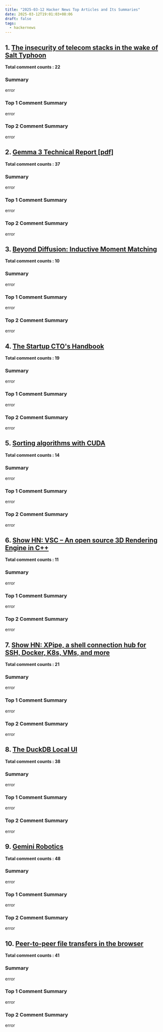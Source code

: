 ```yaml
---
title: "2025-03-12 Hacker News Top Articles and Its Summaries"
date: 2025-03-12T19:01:03+08:06
draft: false
tags:
  - hackernews
---
```


## 1. [The insecurity of telecom stacks in the wake of Salt Typhoon](https://news.ycombinator.com/item?id=43340196)

**Total comment counts : 22**

### Summary

 error

### Top 1 Comment Summary

 error

### Top 2 Comment Summary

 error

## 2. [Gemma 3 Technical Report [pdf]](https://news.ycombinator.com/item?id=43340491)

**Total comment counts : 37**

### Summary

 error

### Top 1 Comment Summary

 error

### Top 2 Comment Summary

 error

## 3. [Beyond Diffusion: Inductive Moment Matching](https://news.ycombinator.com/item?id=43339563)

**Total comment counts : 10**

### Summary

 error

### Top 1 Comment Summary

 error

### Top 2 Comment Summary

 error

## 4. [The Startup CTO's Handbook](https://news.ycombinator.com/item?id=43337703)

**Total comment counts : 19**

### Summary

 error

### Top 1 Comment Summary

 error

### Top 2 Comment Summary

 error

## 5. [Sorting algorithms with CUDA](https://news.ycombinator.com/item?id=43338405)

**Total comment counts : 14**

### Summary

 error

### Top 1 Comment Summary

 error

### Top 2 Comment Summary

 error

## 6. [Show HN: VSC – An open source 3D Rendering Engine in C++](https://news.ycombinator.com/item?id=43339584)

**Total comment counts : 11**

### Summary

 error

### Top 1 Comment Summary

 error

### Top 2 Comment Summary

 error

## 7. [Show HN: XPipe, a shell connection hub for SSH, Docker, K8s, VMs, and more](https://news.ycombinator.com/item?id=43339629)

**Total comment counts : 21**

### Summary

 error

### Top 1 Comment Summary

 error

### Top 2 Comment Summary

 error

## 8. [The DuckDB Local UI](https://news.ycombinator.com/item?id=43342712)

**Total comment counts : 38**

### Summary

 error

### Top 1 Comment Summary

 error

### Top 2 Comment Summary

 error

## 9. [Gemini Robotics](https://news.ycombinator.com/item?id=43344082)

**Total comment counts : 48**

### Summary

 error

### Top 1 Comment Summary

 error

### Top 2 Comment Summary

 error

## 10. [Peer-to-peer file transfers in the browser](https://news.ycombinator.com/item?id=43342361)

**Total comment counts : 41**

### Summary

 error

### Top 1 Comment Summary

 error

### Top 2 Comment Summary

 error

